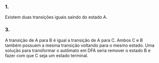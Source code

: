 ### 1.
Existem duas transições iguais saindo do estado A.

### 3.
A transição de A para B é igual a transição de A para C. Ambos C e B também possuem a mesma transição voltando para o mesmo estado. Uma solução para transformar o autômato em DFA seria remover o estado B e fazer com que C seja um estado terminal.

